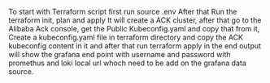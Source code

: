 To start with Terraform script first run source .env
After that Run the terraform init, plan and apply
It will create a ACK cluster, after that go to the Alibaba Ack console, get the Public Kubeconfig.yaml and copy that from it,
Create a kubeconfig.yaml file in terraform directory and copy the ACK kubeconfig content in it and after that run terraform apply
in the end output will show the grafana end point with username and password with promethus and loki local url whoch need to be add on the grafana data source.